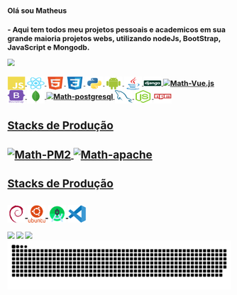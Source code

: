 <h3> Olá sou Matheus <h3>
	<p>
	- Aqui tem todos meu projetos pessoais e academicos em sua grande maioria projetos webs, utilizando nodeJs, BootStrap, JavaScript e Mongodb.
	</p>
<div>
  <a href="https://github.com/matheussilveira0402">
  <img height="180em" src="https://github-readme-stats.vercel.app/api?username=MatheusSilveira0402&show_icons=true&theme=dark&include_all_commits=true&count_private=true"/>
	
<div style="display: inline_block"><br>
	<img align="center" alt="Math-Js" height="30" width="40" src="https://raw.githubusercontent.com/devicons/devicon/master/icons/javascript/javascript-plain.svg">
	<img align="center" alt="Math-React" height="30" width="40" src="https://raw.githubusercontent.com/devicons/devicon/master/icons/react/react-original.svg">
	<img align="center" alt="Math-HTML" height="30" width="40" src="https://raw.githubusercontent.com/devicons/devicon/master/icons/html5/html5-original.svg">
	<img align="center" alt="Math-CSS" height="30" width="40" src="https://raw.githubusercontent.com/devicons/devicon/master/icons/css3/css3-original.svg">
	<img align="center" alt="Math-Python" height="30" width="40" src="https://raw.githubusercontent.com/devicons/devicon/master/icons/python/python-original.svg">
	<img align="center" alt="Math-Android" height="30" width="40" src="https://raw.githubusercontent.com/devicons/devicon/9f4f5cdb393299a81125eb5127929ea7bfe42889/icons/android/android-original.svg">
	<img align="center" alt="Math-Java" height="30" width="40" src="https://raw.githubusercontent.com/devicons/devicon/9f4f5cdb393299a81125eb5127929ea7bfe42889/icons/java/java-original.svg">
	<img align="center" alt="Math-Django" height="30" width="40" src="https://raw.githubusercontent.com/devicons/devicon/9f4f5cdb393299a81125eb5127929ea7bfe42889/icons/django/django-original.svg">
	<img align="center" alt="Math-Vue.js" height="30" width="40" src="https://cdn.jsdelivr.net/gh/devicons/devicon/icons/vuejs/vuejs-original.svg">	
	<img align="center" alt="Math-BootStrap" height="30" width="40" src="https://raw.githubusercontent.com/devicons/devicon/9f4f5cdb393299a81125eb5127929ea7bfe42889/icons/bootstrap/bootstrap-plain-wordmark.svg">		
	<img align="center" alt="Math-Mongodb" height="30" width="40" src="https://raw.githubusercontent.com/devicons/devicon/9f4f5cdb393299a81125eb5127929ea7bfe42889/icons/mongodb/mongodb-original.svg">
	<img align="center" alt="Math-postgresql" height="30" width="40" src="https://cdn.jsdelivr.net/gh/devicons/devicon/icons/postgresql/postgresql-original.svg">
	<img align="center" alt="Math-MySql" height="30" width="40" src="https://raw.githubusercontent.com/devicons/devicon/9f4f5cdb393299a81125eb5127929ea7bfe42889/icons/mysql/mysql-original.svg">
	<img align="center" alt="Math-NodeJs" height="30" width="40" src="https://raw.githubusercontent.com/devicons/devicon/9f4f5cdb393299a81125eb5127929ea7bfe42889/icons/nodejs/nodejs-original.svg">
	<img align="center" alt="Math-Npm" height="30" width="40" src="https://raw.githubusercontent.com/devicons/devicon/9f4f5cdb393299a81125eb5127929ea7bfe42889/icons/npm/npm-original-wordmark.svg">
	<h2>Stacks de Produção<h2/>	
	<img align="center" alt="Math-PM2" height="30" width="100" src="https://pm2.io/assets/pm2-logo-1.png">
	<img align="center" alt="Math-apache" height="80" width="80" src="https://cdn.jsdelivr.net/gh/devicons/devicon/icons/apache/apache-original-wordmark.svg">
	<h2>Stacks de Produção<h2/>
	<img align="center" alt="Math-Debian" width="40" src="https://raw.githubusercontent.com/devicons/devicon/9f4f5cdb393299a81125eb5127929ea7bfe42889/icons/debian/debian-original.svg">
	<img align="center" alt="Math-Ubuntu" width="40" src="https://raw.githubusercontent.com/devicons/devicon/9f4f5cdb393299a81125eb5127929ea7bfe42889/icons/ubuntu/ubuntu-plain-wordmark.svg">
	<img align="center" alt="Math-AndroidStudio" width="40" src="https://raw.githubusercontent.com/MatheusSilveira0402/MatheusSilveira0402/cb3e6d43f4633d594c8d6a113fd9a9ea1ba9029d/icons8-android-studio.svg">
	<img align="center" alt="Math-VsCode" width="40" src="https://raw.githubusercontent.com/devicons/devicon/9f4f5cdb393299a81125eb5127929ea7bfe42889/icons/vscode/vscode-original.svg">

</div>
	
<div> 
	<a href="https://www.twitch.tv/matheuspythons2" target="_blank"><img src="https://img.shields.io/badge/Twitch-9146FF?style=for-the-badge&logo=twitch&logoColor=white" target="_blank"></a>
	<a href = "mailto:matheussilveirasergio@gmail.com"><img src="https://img.shields.io/badge/-Gmail-%23333?style=for-the-badge&logo=gmail&logoColor=white" target="_blank"></a>
	<a href="https://www.linkedin.com/in/matheus-silveira-sergio-885aa5182/" target="_blank"><img src="https://img.shields.io/badge/-LinkedIn-%230077B5?style=for-the-badge&logo=linkedin&logoColor=white" target="_blank"></a> 
	<img src="https://github.com/MatheusSilveira0402/MatheusSilveira0402/blob/output/github-contribution-grid-snake.svg" alt="" style="max-width:100%;">
</div>

